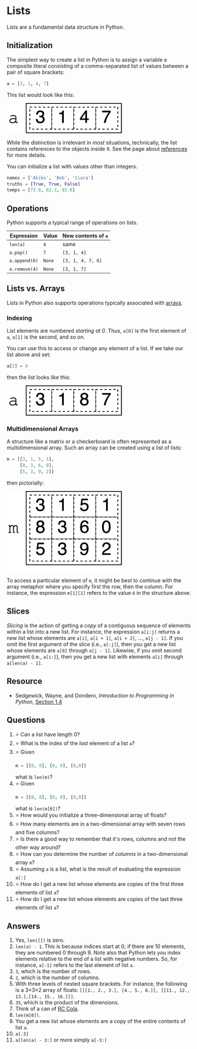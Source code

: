 # Lists
Lists are a fundamental data structure in Python.

## Initialization
The simplest way to create a list in Python is to assign a variable a composite literal consisting of a comma-separated list of values between a pair of square brackets:
```python
a = [3, 1, 4, 7]
```

This list would look like this:

![A box, labeled a, containing a row of four smaller boxes, each containing values 3, 1, 4, and 1, respectively](list.svg)

While the distinction is irrelevant in *most* situations, technically, the list contains references to the objects inside it. See the page about [references](references.md) for more details.

You can initialize a list with values other than integers.
```python
names = ['Akiko', 'Bob', 'Ciara']
truths = [True, True, False]
temps = [73.8, 82.3, 83.0]
```

## Operations
Python supports a typical range of operations on lists.

Expression | Value | New contents of `a`
-|-|-
`len(a)` | `4` | same
`a.pop()` | `7` | `[3, 1, 4]`
`a.append(6)` | `None` | `[3, 1, 4, 7, 6]`
`a.remove(4)` | `None` | `[3, 1, 7]`

## Lists vs. Arrays
Lists in Python also supports operations typically associated with [arrays](array_based.md).

### Indexing
List elements are numbered *starting at 0*. Thus, `a[0]` is the first element of `a`, `a[1]` is the second, and so on.

You can use this to access or change any element of a list. If we take our list above and set:
```python
a[2] = 8
```

then the list looks like this:

![The third value now contains an 8 instead of a 4](list_modified.svg)

### Multidimensional Arrays
A structure like a matrix or a checkerboard is often represented as a multidimensional array. Such an array can be created using a list of lists:
```python
m = [[3, 1, 5, 1],
     [8, 3, 6, 0],
     [5, 3, 9, 2]]
```

then pictorially:

![an 3 by 4 multidimensional array with elements 3, 1, 5, and 1 in the first row, followed by elements 8, 3, 6, and 0, and finally elements 5, 3, 9, and 2](multi_array.svg)

To access a particular element of `m`, it might be best to continue with the array metaphor where you specify first the row, then the column. For instance, the expression `m[1][2]` refers to the value `6` in the structure above.

## Slices
*Slicing* is the action of getting a *copy* of a contiguous sequence of elements within a list into a new list. For instance, the expression `a[i:j]` returns a new list whose elements are `a[i]`, `a[i + 1]`, `a[i + 2]`, ..., `a[j - 1]`. If you omit the first argument of the slice (i.e., `a[:j]`), then you get a new list whose elements are `a[0]` through `a[j - 1]`. Likewise, if you omit second argument (i.e., `a[i:]`), then you get a new list with elements `a[i]` through `a[len(a) - 1]`.

## Resource
- Sedgewick, Wayne, and Dondero, *Introduction to Programming in Python*, [Section 1.4](https://introcs.cs.princeton.edu/python/14array/)

## Questions
1. :star: Can a list have length 0?
1. :star: What is the index of the *last* element of a list `a`?
1. :star: Given
    ```python
    m = [[0, 0], [0, 0], [0,0]]
    ```
    what is `len(m)`?
1. :star: Given
    ```python
    m = [[0, 0], [0, 0], [0,0]]
    ```
    what is `len(m[0])`?
1. :star: How would you initialize a three-dimensional array of floats?
1. :star: How many elements are in a two-dimensional array with seven rows and five columns?
1. :star: Is there a good way to remember that it's rows, columns and not the other way around?
1. :star: How can you determine the number of *columns* in a two-dimensional array `m`?
1. :star: Assuming `a` is a list, what is the result of evaluating the expression `a[:]`
1. :star: How do I get a new list whose elements are copies of the first three elements of list `a`?
1. :star: How do I get a new list whose elements are copies of the last three elements of list `a`?

## Answers
1. Yes, `len([])` is zero.
1. `len(a) - 1`. This is because indices start at 0; if there are 10 elements, they are numbered 0 through 9. Note also that Python lets you index elements relative to the end of a list with negative numbers. So, for instance, `a[-1]` refers to the last element of list `a`.
1. `3`, which is the number of rows.
1. `2`, which is the number of columns.
1. With three levels of nested square brackets. For instance, the following is a 3×3×2 array of floats: `[[[1., 2., 3.], [4., 5., 6.]], [[11., 12., 13.],[14., 15., 16.]]]`.
1. `35`, which is the product of the dimensions.
1. Think of a can of [RC Cola](https://en.wikipedia.org/wiki/RC_Cola).
1. `len(m[0])`.
1. You get a new list whose elements are a copy of the entire contents of list `a`.
1. `a[:3]`
1. `a[len(a) - 3:]` or more simply `a[-3:]`
